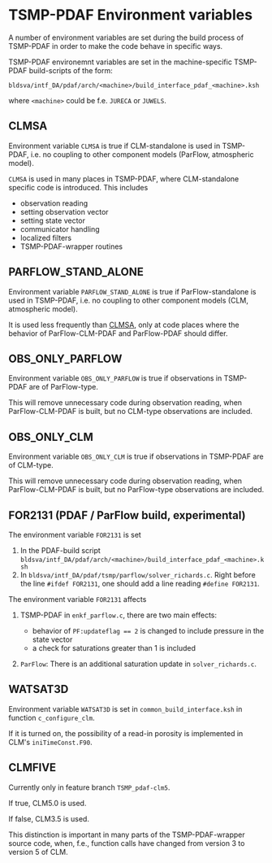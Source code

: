# TSMP-PDAF Environment variables #

A number of environment variables are set during the build process of
TSMP-PDAF in order to make the code behave in specific ways.

TSMP-PDAF environemnt variables are set in the machine-specific
TSMP-PDAF build-scripts of the form:

```
bldsva/intf_DA/pdaf/arch/<machine>/build_interface_pdaf_<machine>.ksh
```

where `<machine>` could be f.e. `JURECA` or `JUWELS`.

## CLMSA ##

Environment variable `CLMSA` is true if CLM-standalone is used in
TSMP-PDAF, i.e. no coupling to other component models (ParFlow,
atmospheric model).

`CLMSA` is used in many places in TSMP-PDAF, where CLM-standalone
specific code is introduced. This includes
- observation reading
- setting observation vector
- setting state vector
- communicator handling
- localized filters
- TSMP-PDAF-wrapper routines

## PARFLOW_STAND_ALONE ##

Environment variable `PARFLOW_STAND_ALONE` is true if
ParFlow-standalone is used in TSMP-PDAF, i.e. no coupling to other
component models (CLM, atmospheric model).

It is used less frequently than [CLMSA](#clmsa), only at code places
where the behavior of ParFlow-CLM-PDAF and ParFlow-PDAF should differ.

## OBS_ONLY_PARFLOW ##

Environment variable `OBS_ONLY_PARFLOW` is true if observations in
TSMP-PDAF are of ParFlow-type.

This will remove unnecessary code during observation reading, when
ParFlow-CLM-PDAF is built, but no CLM-type observations are included.

## OBS_ONLY_CLM ##

Environment variable `OBS_ONLY_CLM` is true if observations in
TSMP-PDAF are of CLM-type.

This will remove unnecessary code during observation reading, when
ParFlow-CLM-PDAF is built, but no ParFlow-type observations are
included.

## FOR2131 (PDAF / ParFlow build, experimental) ##

The environment variable `FOR2131` is set

1. In the PDAF-build script
   `bldsva/intf_DA/pdaf/arch/<machine>/build_interface_pdaf_<machine>.ksh`
2. In `bldsva/intf_DA/pdaf/tsmp/parflow/solver_richards.c`. Right
   before the line `#ifdef FOR2131`, one should add a line reading
   `#define FOR2131`.

The environment variable `FOR2131` affects

1. TSMP-PDAF in `enkf_parflow.c`, there are two main effects:
   - behavior of `PF:updateflag == 2` is changed to include pressure in
     the state vector
   - a check for saturations greater than 1 is included

2. `ParFlow`: There is an additional saturation update in
   `solver_richards.c`.

## WATSAT3D ##

Environment variable `WATSAT3D` is set in `common_build_interface.ksh`
in function `c_configure_clm`.

If it is turned on, the possibility of a read-in porosity is
implemented in CLM's `iniTimeConst.F90`.

## CLMFIVE ##

Currently only in feature branch `TSMP_pdaf-clm5`.

If true, CLM5.0 is used.

If false, CLM3.5 is used.

This distinction is important in many parts of the TSMP-PDAF-wrapper
source code, when, f.e., function calls have changed from version 3 to
version 5 of CLM.
